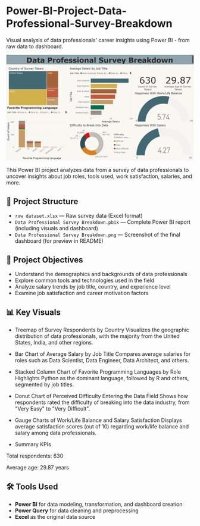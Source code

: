 # Power-BI-Project-Data-Professional-Survey-Breakdown
Visual analysis of data professionals’ career insights using Power BI - from raw data to dashboard.

![Image Alt](https://github.com/Pan-Phyu-Phyu-Khin/Power-BI-Project-Data-Professional-Survey-Breakdown/blob/1ed158e25d496abc778ce70730c7bd33988e72c7/Data%20Professional%20Survey%20Breakdown.png)

This Power BI project analyzes data from a survey of data professionals to uncover insights about job roles, tools used, work satisfaction, salaries, and more.

## 📁 Project Structure

- `raw dataset.xlsx` — Raw survey data (Excel format)
- `Data Professional Survey Breakdown.pbix` — Complete Power BI report (including visuals and dashboard)
- `Data Professional Survey Breakdown.png` — Screenshot of the final dashboard (for preview in README)

## 🧠 Project Objectives

- Understand the demographics and backgrounds of data professionals
- Explore common tools and technologies used in the field
- Analyze salary trends by job title, country, and experience level
- Examine job satisfaction and career motivation factors

## 📊 Key Visuals

- Treemap of Survey Respondents by Country
Visualizes the geographic distribution of data professionals, with the majority from the United States, India, and other regions.

- Bar Chart of Average Salary by Job Title
Compares average salaries for roles such as Data Scientist, Data Engineer, Data Architect, and others.

- Stacked Column Chart of Favorite Programming Languages by Role
Highlights Python as the dominant language, followed by R and others, segmented by job titles.

- Donut Chart of Perceived Difficulty Entering the Data Field
Shows how respondents rated the difficulty of breaking into the data industry, from "Very Easy" to "Very Difficult".

- Gauge Charts of Work/Life Balance and Salary Satisfaction
Displays average satisfaction scores (out of 10) regarding work/life balance and salary among data professionals.

- Summary KPIs

Total respondents: 630

Average age: 29.87 years

## 🛠 Tools Used

- **Power BI** for data modeling, transformation, and dashboard creation
- **Power Query** for data cleaning and preprocessing
- **Excel** as the original data source

